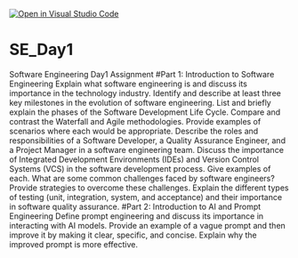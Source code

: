 [![Open in Visual Studio Code](https://classroom.github.com/assets/open-in-vscode-2e0aaae1b6195c2367325f4f02e2d04e9abb55f0b24a779b69b11b9e10269abc.svg)](https://classroom.github.com/online_ide?assignment_repo_id=15569631&assignment_repo_type=AssignmentRepo)
# SE_Day1
Software Engineering Day1 Assignment
#Part 1: Introduction to Software Engineering
Explain what software engineering is and discuss its importance in the technology industry.
Identify and describe at least three key milestones in the evolution of software engineering.
List and briefly explain the phases of the Software Development Life Cycle.
Compare and contrast the Waterfall and Agile methodologies. Provide examples of scenarios where each would be appropriate.
Describe the roles and responsibilities of a Software Developer, a Quality Assurance Engineer, and a Project Manager in a software engineering team.
Discuss the importance of Integrated Development Environments (IDEs) and Version Control Systems (VCS) in the software development process. Give examples of each.
What are some common challenges faced by software engineers? Provide strategies to overcome these challenges.
Explain the different types of testing (unit, integration, system, and acceptance) and their importance in software quality assurance.
#Part 2: Introduction to AI and Prompt Engineering
Define prompt engineering and discuss its importance in interacting with AI models.
Provide an example of a vague prompt and then improve it by making it clear, specific, and concise. Explain why the improved prompt is more effective.
